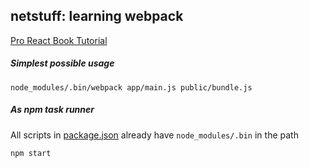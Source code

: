 ## netstuff: learning webpack

[Pro React Book Tutorial](http://www.pro-react.com/materials/appendixA/)

##### Simplest possible usage

```shell
node_modules/.bin/webpack app/main.js public/bundle.js
```

##### As npm task runner
All scripts in [package.json]() already have `node_modules/.bin` in the path

```shell
npm start
```
